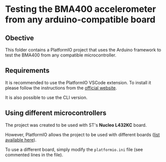 # Testing the BMA400 accelerometer from any arduino-compatible board

## Obective

This folder contains a PlatformIO project that uses the Arduino framework to test the BMA400 from any compatible microcontroller. 

## Requirements 

It is recommended to use the PlatformIO VSCode extension. To install it please follow the instructions from the [official website](https://platformio.org/install/ide?install=vscode).

It is also possible to use the CLI version. 

## Using different microcontrollers

The project was created to be used with ST's **Nucleo L432KC** board. 

However, PlatformIO allows the project to be used with different boards ([list available here](https://docs.platformio.org/en/latest/boards/index.html)). 

To use a different board, simply modify the `platformio.ini` file (see commented lines in the file). 
